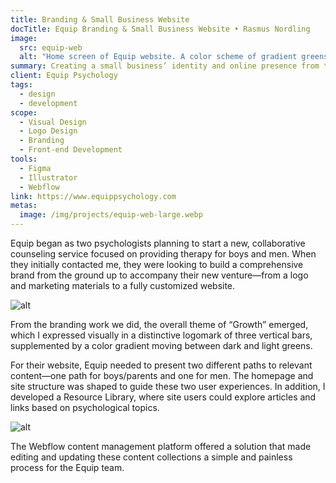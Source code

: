 ```yaml
---
title: Branding & Small Business Website
docTitle: Equip Branding & Small Business Website • Rasmus Nordling
image:
  src: equip-web
  alt: "Home screen of Equip website. A color scheme of gradient greens and brown, and a main heading that says 'Skills and guidance to help him succeed.'"
summary: Creating a small business’ identity and online presence from the ground up.
client: Equip Psychology
tags:
  - design
  - development
scope:
  - Visual Design
  - Logo Design
  - Branding
  - Front-end Development
tools:
  - Figma
  - Illustrator
  - Webflow
link: https://www.equippsychology.com
metas:
  image: /img/projects/equip-web-large.webp
---
```


Equip began as two psychologists planning to start a new, collaborative counseling service focused on providing therapy for boys and men. When they initially contacted me, they were looking to build a comprehensive brand from the ground up to accompany their new venture—from a logo and marketing materials to a fully customized website.

![alt](/img/projects/equip-brand-regular.webp)

From the branding work we did, the overall theme of “Growth” emerged, which I expressed visually in a distinctive logomark of three vertical bars, supplemented by a color gradient moving between dark and light greens.

For their website, Equip needed to present two different paths to relevant content—one path for boys/parents and one for men. The homepage and site structure was shaped to guide these two user experiences. In addition, I developed a Resource Library, where site users could explore articles and links based on psychological topics.

![alt](/img/projects/equip-web-2-regular.webp)

The Webflow content management platform offered a solution that made editing and updating these content collections a simple and painless process for the Equip team.
